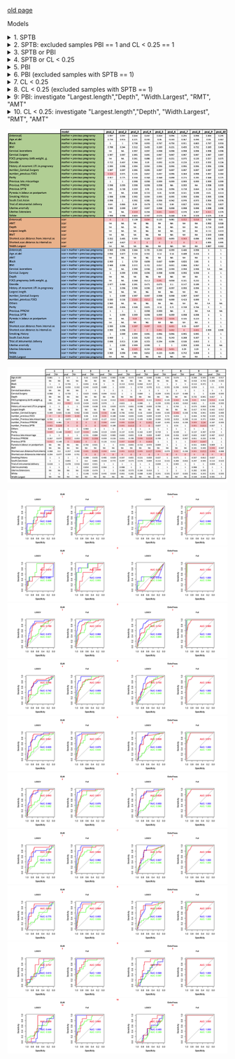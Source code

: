 [old page](old.md)

Models
<details>
  <summary>1. SPTB</summary>
  <br> - were excluded "Pyrexia.in.labour.or.postpartum","FDCS.pregnancy.birth.weight..g.", "Uterine.Extensions", "Cervical.lacerations" (a lot of NA for SPTB)
  <br> - samples were excluded if they have any parameters as NA
  <br>
  <pre>
| model                              | N   | cases | controls | features                                                                                                                                                                                                                                                                                                                                                                                                                                                                                                                                                                                                                                    | number |
|------------------------------------|-----|-------|----------|---------------------------------------------------------------------------------------------------------------------------------------------------------------------------------------------------------------------------------------------------------------------------------------------------------------------------------------------------------------------------------------------------------------------------------------------------------------------------------------------------------------------------------------------------------------------------------------------------------------------------------------------|--------|
| scar + mather + previous pregnancy | 166 | 8     | 158      | White, Black, South.East.Asian, Others, Smoking.History, Previous.SPTB, Previous.PPROM,  Previous.late.miscarriage, Cervical.Surgery, Uterine.anomaly, History.of.recurrent.UTI.in.pregnancy,  Trial.of.intrumental.delivery, BMI, Age.at.del, Gravida, Parity, number_Previous.SPTB, number_Previous.PPROM,  number_Previous.late.miscarriage, number_Cervical.Surgery, number_previous.FDCS,  Shortest.scar.distance.to.internal.os, Shortest.scar.distance.from.internal.os                                                                                                                                                              | 1      |
| mather + previous pregnancy        | 180 | 8     | 172      | White, Black, South.East.Asian, Others, Smoking.History, Previous.SPTB, Previous.PPROM,  Previous.late.miscarriage, Cervical.Surgery, Uterine.anomaly, History.of.recurrent.UTI.in.pregnancy,  Trial.of.intrumental.delivery, BMI, Age.at.del, Gravida, Parity, number_Previous.SPTB, number_Previous.PPROM,  number_Previous.late.miscarriage, number_Cervical.Surgery, number_previous.FDCS                                                                                                                                                                                                                                               | 1      |
| scar                               | 177 | 8     | 169      | Shortest.scar.distance.to.internal.os, Shortest.scar.distance.from.internal.os                                                                                                                                                                                                                                                                                                                                                                                                                                                                                                                                                              | 1      |
  </pre>
</details>

<details>
  <summary>2. SPTB: excluded samples PBI == 1 and CL < 0.25 == 1 </summary>
  <br>  - were excluded "Pyrexia.in.labour.or.postpartum","FDCS.pregnancy.birth.weight..g.", "Uterine.Extensions", "Cervical.lacerations" (a lot of NA for SPTB)
  <br> - samples were excluded if they have any parameters as NA
  <br>
  <pre>
| model                              | N   | cases | controls | features                                                                                                                                                                                                                                                                                                                                                                                                                                                                                                                                                                                                                                    | number |
|------------------------------------|-----|-------|----------|---------------------------------------------------------------------------------------------------------------------------------------------------------------------------------------------------------------------------------------------------------------------------------------------------------------------------------------------------------------------------------------------------------------------------------------------------------------------------------------------------------------------------------------------------------------------------------------------------------------------------------------------|--------|
| scar + mather + previous pregnancy | 145 | 6     | 139      | White, Black, South.East.Asian, Others, Smoking.History, Previous.SPTB, Previous.PPROM,  Previous.late.miscarriage, Cervical.Surgery, Uterine.anomaly, History.of.recurrent.UTI.in.pregnancy,  Trial.of.intrumental.delivery, BMI, Age.at.del, Gravida, Parity, number_Previous.SPTB, number_Previous.PPROM,  number_Previous.late.miscarriage, number_Cervical.Surgery, number_previous.FDCS,  Shortest.scar.distance.to.internal.os, Shortest.scar.distance.from.internal.os                                                                                                                                                              | 2      |
| mather + previous pregnancy        | 157 | 6     | 151      | White, Black, South.East.Asian, Others, Smoking.History, Previous.SPTB, Previous.PPROM,  Previous.late.miscarriage, Cervical.Surgery, Uterine.anomaly, History.of.recurrent.UTI.in.pregnancy,  Trial.of.intrumental.delivery, BMI, Age.at.del, Gravida, Parity, number_Previous.SPTB, number_Previous.PPROM,  number_Previous.late.miscarriage, number_Cervical.Surgery, number_previous.FDCS                                                                                                                                                                                                                                               | 2      |
| scar                               | 153 | 6     | 147      | Shortest.scar.distance.to.internal.os, Shortest.scar.distance.from.internal.os                                                                                                                                                                                                                                                                                                                                                                                                                                                                                                                                                              | 2      |
  </pre>
</details>
<details>
  <summary>3. SPTB or PBI</summary>
  <br> samples were excluded if they have any parameters as NA
  <br>
  <pre>
| model                              | N   | cases | controls | features                                                                                                                                                                                                                                                                                                                                                                                                                                                                                                                                                                                                                                    | number |
|------------------------------------|-----|-------|----------|---------------------------------------------------------------------------------------------------------------------------------------------------------------------------------------------------------------------------------------------------------------------------------------------------------------------------------------------------------------------------------------------------------------------------------------------------------------------------------------------------------------------------------------------------------------------------------------------------------------------------------------------|--------|
| scar + mather + previous pregnancy | 144 | 22    | 122      | White, Black, South.East.Asian, Others, Smoking.History, Previous.SPTB, Previous.PPROM,  Previous.late.miscarriage, Cervical.Surgery, Uterine.anomaly, History.of.recurrent.UTI.in.pregnancy,  Trial.of.intrumental.delivery, Uterine.Extensions, Cervical.lacerations, Pyrexia.in.labour.or.postpartum,  BMI, Age.at.del, Gravida, Parity, number_Previous.SPTB, number_Previous.PPROM, number_Previous.late.miscarriage,  number_Cervical.Surgery, number_previous.FDCS, FDCS.pregnancy.birth.weight..g.,  Shortest.scar.distance.to.internal.os, Shortest.scar.distance.from.internal.os                                                 | 3      |
| mather + previous pregnancy        | 155 | 23    | 132      | White, Black, South.East.Asian, Others, Smoking.History, Previous.SPTB, Previous.PPROM,  Previous.late.miscarriage, Cervical.Surgery, Uterine.anomaly, History.of.recurrent.UTI.in.pregnancy,  Trial.of.intrumental.delivery, Uterine.Extensions, Cervical.lacerations, Pyrexia.in.labour.or.postpartum,  BMI, Age.at.del, Gravida, Parity, number_Previous.SPTB, number_Previous.PPROM, number_Previous.late.miscarriage,  number_Cervical.Surgery, number_previous.FDCS, FDCS.pregnancy.birth.weight..g.                                                                                                                                  | 3      |
| scar                               | 177 | 29    | 148      | Shortest.scar.distance.to.internal.os, Shortest.scar.distance.from.internal.os                                                                                                                                                                                                                                                                                                                                                                                                                                                                                                                                                              | 3      |
  </pre>
</details>
<details>
  <summary>4. SPTB or CL < 0.25</summary>
  <br> samples were excluded if they have any parameters as NA
  <br>
  <pre>
| model                              | N   | cases | controls | features                                                                                                                                                                                                                                                                                                                                                                                                                                                                                                                                                                                                                                    | number |
|------------------------------------|-----|-------|----------|---------------------------------------------------------------------------------------------------------------------------------------------------------------------------------------------------------------------------------------------------------------------------------------------------------------------------------------------------------------------------------------------------------------------------------------------------------------------------------------------------------------------------------------------------------------------------------------------------------------------------------------------|--------|
| scar + mather + previous pregnancy | 144 | 19    | 125      | White, Black, South.East.Asian, Others, Smoking.History, Previous.SPTB, Previous.PPROM,  Previous.late.miscarriage, Cervical.Surgery, Uterine.anomaly, History.of.recurrent.UTI.in.pregnancy,  Trial.of.intrumental.delivery, Uterine.Extensions, Cervical.lacerations, Pyrexia.in.labour.or.postpartum,  BMI, Age.at.del, Gravida, Parity, number_Previous.SPTB, number_Previous.PPROM, number_Previous.late.miscarriage,  number_Cervical.Surgery, number_previous.FDCS, FDCS.pregnancy.birth.weight..g.,  Shortest.scar.distance.to.internal.os, Shortest.scar.distance.from.internal.os                                                 | 4      |
| mather + previous pregnancy        | 155 | 20    | 135      | White, Black, South.East.Asian, Others, Smoking.History, Previous.SPTB, Previous.PPROM,  Previous.late.miscarriage, Cervical.Surgery, Uterine.anomaly, History.of.recurrent.UTI.in.pregnancy,  Trial.of.intrumental.delivery, Uterine.Extensions, Cervical.lacerations, Pyrexia.in.labour.or.postpartum,  BMI, Age.at.del, Gravida, Parity, number_Previous.SPTB, number_Previous.PPROM, number_Previous.late.miscarriage,  number_Cervical.Surgery, number_previous.FDCS, FDCS.pregnancy.birth.weight..g.                                                                                                                                  | 4      |
| scar                               | 177 | 25    | 152      | Shortest.scar.distance.to.internal.os, Shortest.scar.distance.from.internal.os                                                                                                                                                                                                                                                                                                                                                                                                                                                                                                                                                              | 4      |
  </pre>
</details>
<details>
  <summary>5. PBI</summary>
  <br> samples were excluded if they have any parameters as NA
  <br>
  <pre>
| model                              | N   | cases | controls | features                                                                                                                                                                                                                                                                                                                                                                                                                                                                                                                                                                                                                                    | number |
|------------------------------------|-----|-------|----------|---------------------------------------------------------------------------------------------------------------------------------------------------------------------------------------------------------------------------------------------------------------------------------------------------------------------------------------------------------------------------------------------------------------------------------------------------------------------------------------------------------------------------------------------------------------------------------------------------------------------------------------------|--------|
| scar + mather + previous pregnancy | 144 | 20    | 124      | White, Black, South.East.Asian, Others, Smoking.History, Previous.SPTB, Previous.PPROM,  Previous.late.miscarriage, Cervical.Surgery, Uterine.anomaly, History.of.recurrent.UTI.in.pregnancy,  Trial.of.intrumental.delivery, Uterine.Extensions, Cervical.lacerations, Pyrexia.in.labour.or.postpartum,  BMI, Age.at.del, Gravida, Parity, number_Previous.SPTB, number_Previous.PPROM, number_Previous.late.miscarriage,  number_Cervical.Surgery, number_previous.FDCS, FDCS.pregnancy.birth.weight..g.,  Shortest.scar.distance.to.internal.os, Shortest.scar.distance.from.internal.os                                                 | 5      |
| mather + previous pregnancy        | 155 | 21    | 134      | White, Black, South.East.Asian, Others, Smoking.History, Previous.SPTB, Previous.PPROM,  Previous.late.miscarriage, Cervical.Surgery, Uterine.anomaly, History.of.recurrent.UTI.in.pregnancy,  Trial.of.intrumental.delivery, Uterine.Extensions, Cervical.lacerations, Pyrexia.in.labour.or.postpartum,  BMI, Age.at.del, Gravida, Parity, number_Previous.SPTB, number_Previous.PPROM, number_Previous.late.miscarriage,  number_Cervical.Surgery, number_previous.FDCS, FDCS.pregnancy.birth.weight..g.                                                                                                                                  | 5      |
| scar                               | 177 | 23    | 154      | Shortest.scar.distance.to.internal.os, Shortest.scar.distance.from.internal.os                                                                                                                                                                                                                                                                                                                                                                                                                                                                                                                                                              | 5      |
  </pre>
</details>
<details>
  <summary>6. PBI (excluded samples with SPTB == 1)</summary>
  <br> samples were excluded if they have any parameters as NA
  <br>
  <pre>
| model                              | N   | cases | controls | features                                                                                                                                                                                                                                                                                                                                                                                                                                                                                                                                                                                                                                    | number |
|------------------------------------|-----|-------|----------|---------------------------------------------------------------------------------------------------------------------------------------------------------------------------------------------------------------------------------------------------------------------------------------------------------------------------------------------------------------------------------------------------------------------------------------------------------------------------------------------------------------------------------------------------------------------------------------------------------------------------------------------|--------|
| scar + mather + previous pregnancy | 140 | 18    | 122      | White, Black, South.East.Asian, Others, Smoking.History, Previous.SPTB, Previous.PPROM,  Previous.late.miscarriage, Cervical.Surgery, Uterine.anomaly, History.of.recurrent.UTI.in.pregnancy,  Trial.of.intrumental.delivery, Uterine.Extensions, Cervical.lacerations, Pyrexia.in.labour.or.postpartum,  BMI, Age.at.del, Gravida, Parity, number_Previous.SPTB, number_Previous.PPROM, number_Previous.late.miscarriage,  number_Cervical.Surgery, number_previous.FDCS, FDCS.pregnancy.birth.weight..g.,  Shortest.scar.distance.to.internal.os, Shortest.scar.distance.from.internal.os                                                 | 6      |
| mather + previous pregnancy        | 151 | 19    | 132      | White, Black, South.East.Asian, Others, Smoking.History, Previous.SPTB, Previous.PPROM,  Previous.late.miscarriage, Cervical.Surgery, Uterine.anomaly, History.of.recurrent.UTI.in.pregnancy,  Trial.of.intrumental.delivery, Uterine.Extensions, Cervical.lacerations, Pyrexia.in.labour.or.postpartum,  BMI, Age.at.del, Gravida, Parity, number_Previous.SPTB, number_Previous.PPROM, number_Previous.late.miscarriage,  number_Cervical.Surgery, number_previous.FDCS, FDCS.pregnancy.birth.weight..g.                                                                                                                                  | 6      |
| scar                               | 169 | 21    | 148      | Shortest.scar.distance.to.internal.os, Shortest.scar.distance.from.internal.os                                                                                                                                                                                                                                                                                                                                                                                                                                                                                                                                                              | 6      |
  </pre>
</details>
<details>
  <summary>7. CL < 0.25</summary>
  <br> samples were excluded if they have any parameters as NA
  <br>
  <pre>
| model                              | N   | cases | controls | features                                                                                                                                                                                                                                                                                                                                                                                                                                                                                                                                                                                                                                    | number |
|------------------------------------|-----|-------|----------|---------------------------------------------------------------------------------------------------------------------------------------------------------------------------------------------------------------------------------------------------------------------------------------------------------------------------------------------------------------------------------------------------------------------------------------------------------------------------------------------------------------------------------------------------------------------------------------------------------------------------------------------|--------|
| scar + mather + previous pregnancy | 144 | 17    | 127      | White, Black, South.East.Asian, Others, Smoking.History, Previous.SPTB, Previous.PPROM,  Previous.late.miscarriage, Cervical.Surgery, Uterine.anomaly, History.of.recurrent.UTI.in.pregnancy,  Trial.of.intrumental.delivery, Uterine.Extensions, Cervical.lacerations, Pyrexia.in.labour.or.postpartum,  BMI, Age.at.del, Gravida, Parity, number_Previous.SPTB, number_Previous.PPROM, number_Previous.late.miscarriage,  number_Cervical.Surgery, number_previous.FDCS, FDCS.pregnancy.birth.weight..g.,  Shortest.scar.distance.to.internal.os, Shortest.scar.distance.from.internal.os                                                 | 7      |
| mather + previous pregnancy        | 155 | 18    | 137      | White, Black, South.East.Asian, Others, Smoking.History, Previous.SPTB, Previous.PPROM,  Previous.late.miscarriage, Cervical.Surgery, Uterine.anomaly, History.of.recurrent.UTI.in.pregnancy,  Trial.of.intrumental.delivery, Uterine.Extensions, Cervical.lacerations, Pyrexia.in.labour.or.postpartum,  BMI, Age.at.del, Gravida, Parity, number_Previous.SPTB, number_Previous.PPROM, number_Previous.late.miscarriage,  number_Cervical.Surgery, number_previous.FDCS, FDCS.pregnancy.birth.weight..g.                                                                                                                                  | 7      |
| scar                               | 177 | 19    | 158      | Shortest.scar.distance.to.internal.os, Shortest.scar.distance.from.internal.os                                                                                                                                                                                                                                                                                                                                                                                                                                                                                                                                                              | 7      |

  </pre>
</details>
<details>
  <summary>8. CL < 0.25 (excluded samples with SPTB == 1) </summary>
  <br> samples were excluded if they have any parameters as NA
  <br>
  <pre>
| model                              | N   | cases | controls | features                                                                                                                                                                                                                                                                                                                                                                                                                                                                                                                                                                                                                                    | number |
|------------------------------------|-----|-------|----------|---------------------------------------------------------------------------------------------------------------------------------------------------------------------------------------------------------------------------------------------------------------------------------------------------------------------------------------------------------------------------------------------------------------------------------------------------------------------------------------------------------------------------------------------------------------------------------------------------------------------------------------------|--------|
| scar + mather + previous pregnancy | 140 | 15    | 125      | White, Black, South.East.Asian, Others, Smoking.History, Previous.SPTB, Previous.PPROM,  Previous.late.miscarriage, Cervical.Surgery, Uterine.anomaly, History.of.recurrent.UTI.in.pregnancy,  Trial.of.intrumental.delivery, Uterine.Extensions, Cervical.lacerations, Pyrexia.in.labour.or.postpartum,  BMI, Age.at.del, Gravida, Parity, number_Previous.SPTB, number_Previous.PPROM, number_Previous.late.miscarriage,  number_Cervical.Surgery, number_previous.FDCS, FDCS.pregnancy.birth.weight..g.,  Shortest.scar.distance.to.internal.os, Shortest.scar.distance.from.internal.os                                                 | 8      |
| mather + previous pregnancy        | 151 | 16    | 135      | White, Black, South.East.Asian, Others, Smoking.History, Previous.SPTB, Previous.PPROM,  Previous.late.miscarriage, Cervical.Surgery, Uterine.anomaly, History.of.recurrent.UTI.in.pregnancy,  Trial.of.intrumental.delivery, Uterine.Extensions, Cervical.lacerations, Pyrexia.in.labour.or.postpartum,  BMI, Age.at.del, Gravida, Parity, number_Previous.SPTB, number_Previous.PPROM, number_Previous.late.miscarriage,  number_Cervical.Surgery, number_previous.FDCS, FDCS.pregnancy.birth.weight..g.                                                                                                                                  | 8      |
| scar                               | 169 | 17    | 152      | Shortest.scar.distance.to.internal.os, Shortest.scar.distance.from.internal.os                                                                                                                                                                                                                                                                                                                                                                                                                                                                                                                                                              | 8      |
  </pre>
</details>
<details>
  <summary>9: PBI: investigate "Largest.length","Depth", "Width.Largest", "RMT", "AMT"</summary>
  <br> samples were excluded if they have any parameters as NA
  <br>
  <pre>
| model                              | N   | cases | controls | features                                                                                                                                                                                                                                                                                                                                                                                                                                                                                                                                                                                                                                    | number |
|------------------------------------|-----|-------|----------|---------------------------------------------------------------------------------------------------------------------------------------------------------------------------------------------------------------------------------------------------------------------------------------------------------------------------------------------------------------------------------------------------------------------------------------------------------------------------------------------------------------------------------------------------------------------------------------------------------------------------------------------|--------|
| scar + mather + previous pregnancy | 44  | 9     | 35      | White, Black, South.East.Asian, Others, Smoking.History, Previous.SPTB, Previous.PPROM,  Previous.late.miscarriage, Cervical.Surgery, Uterine.anomaly, History.of.recurrent.UTI.in.pregnancy,  Trial.of.intrumental.delivery, Uterine.Extensions, Cervical.lacerations, Pyrexia.in.labour.or.postpartum,  BMI, Age.at.del, Gravida, Parity, number_Previous.SPTB, number_Previous.PPROM, number_Previous.late.miscarriage,  number_Cervical.Surgery, number_previous.FDCS, FDCS.pregnancy.birth.weight..g.,  Shortest.scar.distance.to.internal.os, Largest.length, Depth, Width.Largest, RMT, AMT, Shortest.scar.distance.from.internal.os | 9      |
| mather + previous pregnancy        | 155 | 21    | 134     | White, Black, South.East.Asian, Others, Smoking.History, Previous.SPTB, Previous.PPROM,  Previous.late.miscarriage, Cervical.Surgery, Uterine.anomaly, History.of.recurrent.UTI.in.pregnancy,  Trial.of.intrumental.delivery, Uterine.Extensions, Cervical.lacerations, Pyrexia.in.labour.or.postpartum,  BMI, Age.at.del, Gravida, Parity, number_Previous.SPTB, number_Previous.PPROM, number_Previous.late.miscarriage,  number_Cervical.Surgery, number_previous.FDCS, FDCS.pregnancy.birth.weight..g.                                                                                                                                  | 9      |
| scar                               | 45  | 9     | 36      | Shortest.scar.distance.to.internal.os, Largest.length, Depth, Width.Largest, RMT, AMT, Shortest.scar.distance.from.internal.os                                                                                                                                                                                                                                                                                                                                                                                                                                                                                                              | 9      |
  </pre>
</details>
<details>
  <summary>10. CL < 0.25: investigate "Largest.length","Depth", "Width.Largest", "RMT", "AMT"	</summary>
  <br> samples were excluded if they have any parameters as NA
  <br>
  <pre>
| model                              | N   | cases | controls | features                                                                                                                                                                                                                                                                                                                                                                                                                                                                                                                                                                                                                                    | number |
|------------------------------------|-----|-------|----------|---------------------------------------------------------------------------------------------------------------------------------------------------------------------------------------------------------------------------------------------------------------------------------------------------------------------------------------------------------------------------------------------------------------------------------------------------------------------------------------------------------------------------------------------------------------------------------------------------------------------------------------------|--------|
| scar + mather + previous pregnancy | 44  | 8     | 36      | White, Black, South.East.Asian, Others, Smoking.History, Previous.SPTB, Previous.PPROM,  Previous.late.miscarriage, Cervical.Surgery, Uterine.anomaly, History.of.recurrent.UTI.in.pregnancy,  Trial.of.intrumental.delivery, Uterine.Extensions, Cervical.lacerations, Pyrexia.in.labour.or.postpartum,  BMI, Age.at.del, Gravida, Parity, number_Previous.SPTB, number_Previous.PPROM, number_Previous.late.miscarriage,  number_Cervical.Surgery, number_previous.FDCS, FDCS.pregnancy.birth.weight..g.,  Shortest.scar.distance.to.internal.os, Largest.length, Depth, Width.Largest, RMT, AMT, Shortest.scar.distance.from.internal.os | 10     |
| mather + previous pregnancy        | 155 | 18    | 137     | White, Black, South.East.Asian, Others, Smoking.History, Previous.SPTB, Previous.PPROM,  Previous.late.miscarriage, Cervical.Surgery, Uterine.anomaly, History.of.recurrent.UTI.in.pregnancy,  Trial.of.intrumental.delivery, Uterine.Extensions, Cervical.lacerations, Pyrexia.in.labour.or.postpartum,  BMI, Age.at.del, Gravida, Parity, number_Previous.SPTB, number_Previous.PPROM, number_Previous.late.miscarriage,  number_Cervical.Surgery, number_previous.FDCS, FDCS.pregnancy.birth.weight..g.                                                                                                                                  | 10     |
| scar                               | 45  | 8     | 37      | Shortest.scar.distance.to.internal.os, Largest.length, Depth, Width.Largest, RMT, AMT,  Shortest.scar.distance.from.internal.os                                                                                                                                                                                                                                                                                                                                                                                                                                                                                                             | 10     |

  </pre>
</details>





![Image](./data/multiparam_glm.png)

![Image](./data/one_param_tests.png)

![Image](./data/1common.png)
![Image](./data/2common.png)
![Image](./data/3common.png)
![Image](./data/4common.png)
![Image](./data/5common.png)
![Image](./data/6common.png)
![Image](./data/7common.png)
![Image](./data/8common.png)
![Image](./data/9common.png)
![Image](./data/10common.png)



